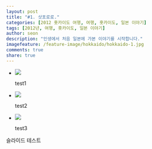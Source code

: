 ```yaml
---
layout: post
title: "#1. 삿포로로."
categories: [2012 홋카이도 여행, 여행, 홋카이도, 일본 이야기]
tags: [2012년, 여행, 홋카이도, 일본 이야기]
author: seon
description: "인생에서 처음 일본에 가본 이야기를 시작합니다."
imagefeature: /feature-image/hokkaido/hokkaido-1.jpg
comments: true
share: true
---
```


<div class="flexslider">
      <ul class="slides">
        <li>
            <img src="https://s3-ap-northeast-1.amazonaws.com/seonology-blog/jekyll/hokkaido-2/resize-copyright-1.JPG">
            <p class="flex-caption">test1</p>
          </a>
        </li>
        <li>
            <img src="https://s3-ap-northeast-1.amazonaws.com/seonology-blog/jekyll/hokkaido-2/resize-copyright-2.JPG">
            <p class="flex-caption">test2</p>
          </a>
        </li>
        <li>
            <img src="https://s3-ap-northeast-1.amazonaws.com/seonology-blog/jekyll/hokkaido-2/resize-copyright-3.JPG">
            <p class="flex-caption">test3</p>
          </a>
        </li>
      </ul>
  </div>

슬라이드 테스트